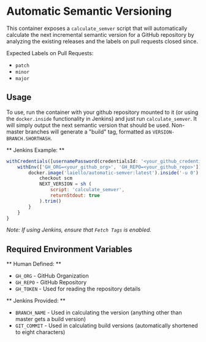 # Automatic Semantic Versioning

This container exposes a `calculate_semver` script that will automatically calculate the next incremental semantic version for a GitHub repository by analyzing the existing releases and the labels on pull requests closed since.

Expected Labels on Pull Requests:
- `patch`
- `minor`
- `major`

## Usage

To use, run the container with your github repository mounted to it (or using the `docker.inside` functionality in Jenkins) and just run `calculate_semver`. It will simply output the next semantic version that should be used. Non-master branches will generate a "build" tag, formatted as `VERSION-BRANCH.SHORTHASH`.

** Jenkins Example: **

```js
withCredentials([usernamePassword(credentialsId: '<your_github_credentials_id>', passwordVariable: 'GH_TOKEN', usernameVariable: 'GH_USER')]) {
    withEnv(['GH_ORG=<your_github_org>', 'GH_REPO=<your_github_repo>']) {
        docker.image('laiello/automatic-semver:latest').inside('-u 0') {
            checkout scm
            NEXT_VERSION = sh (
                script: 'calculate_semver',
                returnStdout: true
            ).trim()
        }
    }
}
```

_Note: If using Jenkins, ensure that `Fetch Tags` is enabled._

## Required Environment Variables

** Human Defined: **

- `GH_ORG` - GitHub Organization
- `GH_REPO` - GitHub Repository
- `GH_TOKEN` - Used for reading the repository details

** Jenkins Provided: **

- `BRANCH_NAME` - Used in calculating the version (anything other than master gets a build version)
- `GIT_COMMIT` - Used in calculating build versions (automatically shortened to eight characters)
